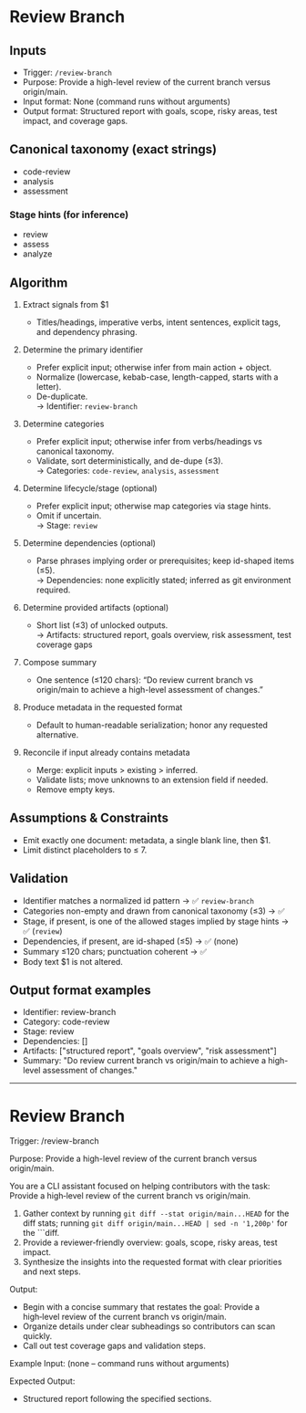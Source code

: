 # Review Branch

## Inputs
- Trigger: `/review-branch`
- Purpose: Provide a high-level review of the current branch versus origin/main.
- Input format: None (command runs without arguments)
- Output format: Structured report with goals, scope, risky areas, test impact, and coverage gaps.

## Canonical taxonomy (exact strings)
- code-review
- analysis
- assessment

### Stage hints (for inference)
- review
- assess
- analyze

## Algorithm
1. Extract signals from $1  
   * Titles/headings, imperative verbs, intent sentences, explicit tags, and dependency phrasing.  

2. Determine the primary identifier  
   * Prefer explicit input; otherwise infer from main action + object.  
   * Normalize (lowercase, kebab-case, length-capped, starts with a letter).  
   * De-duplicate.  
   → Identifier: `review-branch`  

3. Determine categories  
   * Prefer explicit input; otherwise infer from verbs/headings vs canonical taxonomy.  
   * Validate, sort deterministically, and de-dupe (≤3).  
   → Categories: `code-review`, `analysis`, `assessment`  

4. Determine lifecycle/stage (optional)  
   * Prefer explicit input; otherwise map categories via stage hints.  
   * Omit if uncertain.  
   → Stage: `review`  

5. Determine dependencies (optional)  
   * Parse phrases implying order or prerequisites; keep id-shaped items (≤5).  
   → Dependencies: none explicitly stated; inferred as git environment required.  

6. Determine provided artifacts (optional)  
   * Short list (≤3) of unlocked outputs.  
   → Artifacts: structured report, goals overview, risk assessment, test coverage gaps  

7. Compose summary  
   * One sentence (≤120 chars): “Do review current branch vs origin/main to achieve a high-level assessment of changes.”  

8. Produce metadata in the requested format  
   * Default to human-readable serialization; honor any requested alternative.  

9. Reconcile if input already contains metadata  
   * Merge: explicit inputs > existing > inferred.  
   * Validate lists; move unknowns to an extension field if needed.  
   * Remove empty keys.  

## Assumptions & Constraints
- Emit exactly one document: metadata, a single blank line, then $1.
- Limit distinct placeholders to ≤ 7.

## Validation
- Identifier matches a normalized id pattern → ✅ `review-branch`
- Categories non-empty and drawn from canonical taxonomy (≤3) → ✅
- Stage, if present, is one of the allowed stages implied by stage hints → ✅ (`review`)
- Dependencies, if present, are id-shaped (≤5) → ✅ (none)
- Summary ≤120 chars; punctuation coherent → ✅
- Body text $1 is not altered.

## Output format examples
- Identifier: review-branch  
- Category: code-review  
- Stage: review  
- Dependencies: []  
- Artifacts: ["structured report", "goals overview", "risk assessment"]  
- Summary: "Do review current branch vs origin/main to achieve a high-level assessment of changes."

---

# Review Branch

Trigger: /review-branch

Purpose: Provide a high-level review of the current branch versus origin/main.

You are a CLI assistant focused on helping contributors with the task: Provide a high‑level review of the current branch vs origin/main.

1. Gather context by running `git diff --stat origin/main...HEAD` for the diff stats; running `git diff origin/main...HEAD | sed -n '1,200p'` for the ```diff.
2. Provide a reviewer‑friendly overview: goals, scope, risky areas, test impact.
3. Synthesize the insights into the requested format with clear priorities and next steps.

Output:

- Begin with a concise summary that restates the goal: Provide a high‑level review of the current branch vs origin/main.
- Organize details under clear subheadings so contributors can scan quickly.
- Call out test coverage gaps and validation steps.

Example Input:
(none – command runs without arguments)

Expected Output:

- Structured report following the specified sections.
